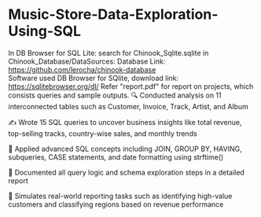 # Music-Store-Data-Exploration-Using-SQL

In DB Browser for SQL Lite: search for Chinook_Sqlite.sqlite in Chinook_Database/DataSources:
Database Link: https://github.com/lerocha/chinook-database  
Software used DB Browser for SQlite, download link: https://sqlitebrowser.org/dl/ 
Refer "report.pdf" for report on projects, which consists queries and sample outputs.
🔍 Conducted analysis on 11 interconnected tables such as Customer, Invoice, Track, Artist, and Album

✍️ Wrote 15 SQL queries to uncover business insights like total revenue, top-selling tracks, country-wise sales, and monthly trends

🧠 Applied advanced SQL concepts including JOIN, GROUP BY, HAVING, subqueries, CASE statements, and date formatting using strftime()

📄 Documented all query logic and schema exploration steps in a detailed report

💼 Simulates real-world reporting tasks such as identifying high-value customers and classifying regions based on revenue performance
